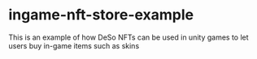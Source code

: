 # ingame-nft-store-example
This is an example of how DeSo NFTs can be used in unity games to let users buy in-game items such as skins

